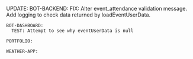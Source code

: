 UPDATE:
    BOT-BACKEND:
      FIX: Alter event_attendance validation message. Add logging to check data returned by loadEventUserData.

    BOT-DASHBOARD:
      TEST: Attempt to see why eventUserData is null

    PORTFOLIO:

    WEATHER-APP:
